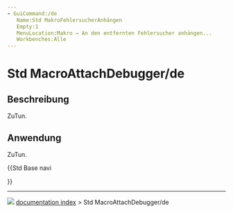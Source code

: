 ```yaml
---
- GuiCommand:/de
   Name:Std MakroFehlersucherAnhängen
   Empty:1
   MenuLocation:Makro → An den entfernten Fehlersucher anhängen...
   Workbenches:Alle
---
```


# Std MacroAttachDebugger/de

## Beschreibung

ZuTun.

## Anwendung

ZuTun.





{{Std Base navi

}}



---
![](images/Right_arrow.png) [documentation index](../README.md) > Std MacroAttachDebugger/de
